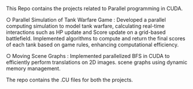 This Repo contains the projects related to Parallel programming in CUDA.

○ Parallel Simulation of Tank Warfare Game : Developed a parallel computing simulation to model tank warfare, calculating real-time interactions such as HP update and Score update on a grid-based battlefield. Implemented algorithms to compute and return the final scores of each tank based on game rules, enhancing computational efficiency.

○ Moving Scene Graphs : Implemented parallelized BFS in CUDA to efficiently perform translations on 2D images. scene graphs using dynamic memory management.

The repo contains the .CU files for both the projects.
